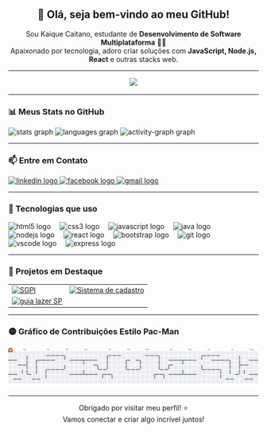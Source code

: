 <h2 align="center">👋 Olá, seja bem-vindo ao meu GitHub!</h2>

<p align="center">
  Sou Kaique Caitano, estudante de <strong>Desenvolvimento de Software Multiplataforma</strong> 👨‍💻<br>
  Apaixonado por tecnologia, adoro criar soluções com <strong>JavaScript, Node.js, React</strong> e outras stacks web.
</p>

<hr />

<div align="center">
  <img height="200" src="https://c.tenor.com/_6WdoVlu7a8AAAAC/tenor.gif" />
</div>

<hr />

### 📊 Meus Stats no GitHub

<div align="left">
  <img src="https://github-readme-stats.vercel.app/api?username=kaique12santos&hide_title=false&hide_rank=false&show_icons=true&include_all_commits=true&count_private=true&disable_animations=false&theme=shades-of-purple&locale=en&hide_border=false&order=1" height="150" alt="stats graph"  />
  <img src="https://github-readme-stats.vercel.app/api/top-langs?username=kaique12santos&locale=en&hide_title=false&layout=compact&card_width=320&langs_count=5&theme=shades-of-purple&hide_border=false&order=2" height="160" alt="languages graph"  />
  <img src="https://github-readme-activity-graph.vercel.app/graph?username=kaique12santos&radius=16&theme=elegant&area=true&order=5&hide_border=false&hide_title=true" height="300" alt="activity-graph graph"  />
</div>

<hr />

### 📫 Entre em Contato

<div align="left">
  <a href="https://www.linkedin.com/in/kaique-caitano-b68b902ba/" target="_blank">
    <img src="https://img.shields.io/static/v1?message=LinkedIn&logo=linkedin&label=&color=0077B5&logoColor=white&labelColor=&style=for-the-badge" height="30" alt="linkedin logo" />
  </a>
  <a href="https://www.facebook.com/kaique.caitano.1/?locale=pt_BR" target="_blank">
    <img src="https://img.shields.io/static/v1?message=Facebook&logo=facebook&label=&color=1877F2&logoColor=white&labelColor=&style=for-the-badge" height="30" alt="facebook logo" />
  </a>
  <a href="mailto:kaiqueyakushi@gmail.com" target="_blank">
    <img src="https://img.shields.io/static/v1?message=Gmail&logo=gmail&label=&color=D14836&logoColor=white&labelColor=&style=for-the-badge" height="30" alt="gmail logo" />
  </a>
</div>

<hr />

### 🚀 Tecnologias que uso

<div align="left">
  <img src="https://cdn.jsdelivr.net/gh/devicons/devicon/icons/html5/html5-original.svg" height="35" alt="html5 logo" />
  <img width="10" />
  <img src="https://cdn.jsdelivr.net/gh/devicons/devicon/icons/css3/css3-original.svg" height="35" alt="css3 logo" />
  <img width="10" />
  <img src="https://cdn.jsdelivr.net/gh/devicons/devicon/icons/javascript/javascript-original.svg" height="35" alt="javascript logo" />
  <img width="10" />
  <img src="https://cdn.jsdelivr.net/gh/devicons/devicon/icons/java/java-original.svg" height="35" alt="java logo" />
  <img width="10" />
  <img src="https://cdn.jsdelivr.net/gh/devicons/devicon/icons/nodejs/nodejs-original.svg" height="35" alt="nodejs logo" />
  <img width="10" />
  <img src="https://cdn.jsdelivr.net/gh/devicons/devicon/icons/react/react-original.svg" height="35" alt="react logo" />
  <img width="10" />
  <img src="https://cdn.jsdelivr.net/gh/devicons/devicon/icons/bootstrap/bootstrap-original.svg" height="35" alt="bootstrap logo" />
  <img width="10" />
  <img src="https://cdn.jsdelivr.net/gh/devicons/devicon/icons/git/git-original.svg" height="35" alt="git logo" />
  <img width="10" />
  <img src="https://cdn.jsdelivr.net/gh/devicons/devicon/icons/vscode/vscode-original.svg" height="35" alt="vscode logo" />
  <img width="10" />
  <img src="https://cdn.jsdelivr.net/gh/devicons/devicon/icons/express/express-original.svg" height="35" alt="express logo" />
</div>

<hr />

### 💼 Projetos em Destaque

<table >
  <tr>
    <td align="left">
      <a href="https://github.com/kaique12santos/sgpi" target="_blank">
         <img width="400" alt="SGPI" src="https://github-readme-stats.vercel.app/api/pin/?username=kaique12santos&repo=sgpi&theme=shades-of-purple&hide_border=false" />
      </a>
    </td>
    <td align="left">
      <a href="https://github.com/kaique12santos/imc-calculator" target="_blank">
        <img width="400" alt="Sistema de cadastro" src="https://github-readme-stats.vercel.app/api/pin/?username=kaique12santos&repo=Sistema_de_cadastro&theme=shades-of-purple&hide_border=false" />
      </a>
    </td>
  </tr>
  <tr>
  <td align="left">
      <a href="https://github.com/kaique12santos/todo-list" target="_blank">
        <img width="400" alt="guia lazer SP" src="https://github-readme-stats.vercel.app/api/pin/?username=kaique12santos&repo=guia-lazer-main&theme=shades-of-purple&hide_border=false" />
      </a>
    </td>
  </tr>
</table>

<hr />

### 🟡 Gráfico de Contribuições Estilo Pac-Man

<picture>
  <source media="(prefers-color-scheme: dark)" srcset="https://raw.githubusercontent.com/kaique12santos/kaique12santos/output/pacman-contribution-graph-dark.svg">
  <source media="(prefers-color-scheme: light)" srcset="https://raw.githubusercontent.com/kaique12santos/kaique12santos/output/pacman-contribution-graph.svg">
  <img alt="pacman contribution graph" src="https://raw.githubusercontent.com/kaique12santos/kaique12santos/output/pacman-contribution-graph.svg">
</picture>

<hr />

<p align="center">
  Obrigado por visitar meu perfil! ⭐<br>
  Vamos conectar e criar algo incrível juntos!
</p>

